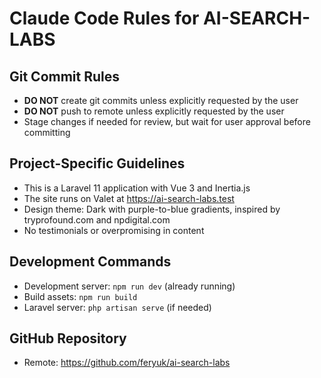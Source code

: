 # Claude Code Rules for AI-SEARCH-LABS

## Git Commit Rules
- **DO NOT** create git commits unless explicitly requested by the user
- **DO NOT** push to remote unless explicitly requested by the user
- Stage changes if needed for review, but wait for user approval before committing

## Project-Specific Guidelines
- This is a Laravel 11 application with Vue 3 and Inertia.js
- The site runs on Valet at https://ai-search-labs.test
- Design theme: Dark with purple-to-blue gradients, inspired by tryprofound.com and npdigital.com
- No testimonials or overpromising in content

## Development Commands
- Development server: `npm run dev` (already running)
- Build assets: `npm run build`
- Laravel server: `php artisan serve` (if needed)

## GitHub Repository
- Remote: https://github.com/feryuk/ai-search-labs